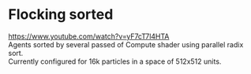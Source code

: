 # Flocking sorted
https://www.youtube.com/watch?v=yF7cT7l4HTA   
Agents sorted by several passed of Compute shader using parallel radix sort.   
Currently configured for 16k particles in a space of 512x512 units.
